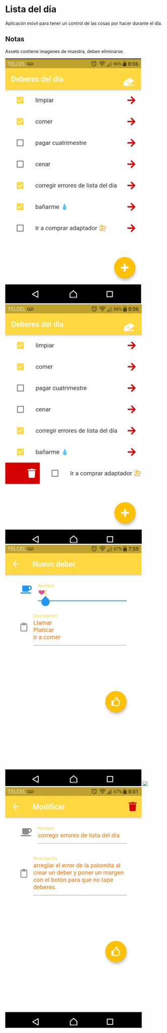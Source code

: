 # Lista del día

Aplicacón móvil para tener un control de las cosas por hacer durante el día.

## Notas
Assets contiene imagenes de muestra, deben eliminarse.

![](assets/1l.jpg)
![](assets/2l.jpg)
![](assets/3l.jpg)
![](assets/4l.jpg)
![](assets/5l.jpg)


